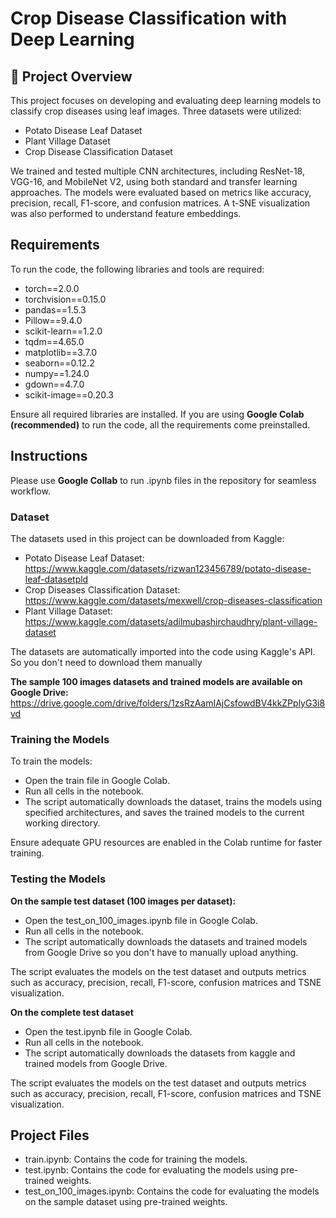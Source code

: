 # Crop Disease Classification with Deep Learning
## 🌟 Project Overview
This project focuses on developing and evaluating deep learning models to classify crop diseases using leaf images. Three datasets were utilized:

- Potato Disease Leaf Dataset
- Plant Village Dataset
- Crop Disease Classification Dataset
  
We trained and tested multiple CNN architectures, including ResNet-18, VGG-16, and MobileNet V2, using both standard and transfer learning approaches. The models were evaluated based on metrics like accuracy, precision, recall, F1-score, and confusion matrices. A t-SNE visualization was also performed to understand feature embeddings.

## Requirements
To run the code, the following libraries and tools are required:

- torch==2.0.0
- torchvision==0.15.0
- pandas==1.5.3
- Pillow==9.4.0
- scikit-learn==1.2.0
- tqdm==4.65.0
- matplotlib==3.7.0
- seaborn==0.12.2
- numpy==1.24.0
- gdown==4.7.0
- scikit-image==0.20.3
  
Ensure all required libraries are installed. If you are using **Google Colab (recommended)** to run the code, all the requirements come preinstalled.

## Instructions
Please use **Google Collab** to run .ipynb files in the repository for seamless workflow.
### Dataset
The datasets used in this project can be downloaded from Kaggle:

- Potato Disease Leaf Dataset: https://www.kaggle.com/datasets/rizwan123456789/potato-disease-leaf-datasetpld
- Crop Diseases Classification Dataset: https://www.kaggle.com/datasets/mexwell/crop-diseases-classification
- Plant Village Dataset: https://www.kaggle.com/datasets/adilmubashirchaudhry/plant-village-dataset

The datasets are automatically imported into the code using Kaggle's API. So you don't need to download them manually

**The sample 100 images datasets and trained models are available on Google Drive:**
https://drive.google.com/drive/folders/1zsRzAamIAjCsfowdBV4kkZPplyG3i8vd

### Training the Models
To train the models:

- Open the train file in Google Colab.
- Run all cells in the notebook.
- The script automatically downloads the dataset, trains the models using specified architectures, and saves the trained models to the current working directory.
  
Ensure adequate GPU resources are enabled in the Colab runtime for faster training.

### Testing the Models
**On the sample test dataset (100 images per dataset):**
- Open the test_on_100_images.ipynb file in Google Colab.
- Run all cells in the notebook.
- The script automatically downloads the datasets and trained models from Google Drive so you don't have to manually upload anything.
  
The script evaluates the models on the test dataset and outputs metrics such as accuracy, precision, recall, F1-score, confusion matrices and TSNE visualization.

**On the complete test dataset**

- Open the test.ipynb file in Google Colab.
- Run all cells in the notebook.
- The script automatically downloads the datasets from kaggle and trained models from Google Drive.
  
The script evaluates the models on the test dataset and outputs metrics such as accuracy, precision, recall, F1-score, confusion matrices and TSNE visualization.

## Project Files
- train.ipynb: Contains the code for training the models.
- test.ipynb: Contains the code for evaluating the models using pre-trained weights.
- test_on_100_images.ipynb: Contains the code for evaluating the models on the sample dataset using pre-trained weights.
